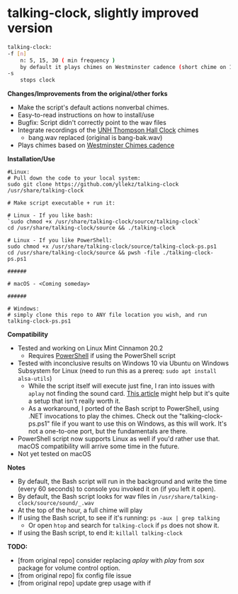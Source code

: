 # talking-clock, slightly improved version

```bash
talking-clock:
-f [n]
    n: 5, 15, 30 ( min frequency )
    by default it plays chimes on Westminster cadence (short chime on 15/30/45 minutes past the hour) and will play a clock bell striking sound x times based on the hour.
-s
    stops clock
```

**Changes/Improvements from the original/other forks**
* Make the script's default actions nonverbal chimes.
* Easy-to-read instructions on how to install/use
* Bugfix: Script didn't correctly point to the wav files
* Integrate recordings of the [UNH Thompson Hall Clock](https://www.youtube.com/watch?v=pmfMDvX646g) chimes
    * bang.wav replaced (original is bang-bak.wav)
* Plays chimes based on [Westminster Chimes cadence](https://en.wikipedia.org/wiki/Westminster_Quarters)

**Installation/Use**
```
#Linux:
# Pull down the code to your local system:
sudo git clone https://github.com/yllekz/talking-clock /usr/share/talking-clock

# Make script executable + run it:

# Linux - If you like bash:
`sudo chmod +x /usr/share/talking-clock/source/talking-clock`
cd /usr/share/talking-clock/source && ./talking-clock

# Linux - If you like PowerShell:
sudo chmod +x /usr/share/talking-clock/source/talking-clock-ps.ps1
cd /usr/share/talking-clock/source && pwsh -file ./talking-clock-ps.ps1

######

# macOS - <Coming someday>

######

# Windows:
# simply clone this repo to ANY file location you wish, and run talking-clock-ps.ps1
```

**Compatibility**
* Tested and working on Linux Mint Cinnamon 20.2
    * Requires [PowerShell](https://github.com/powershell/powershell/) if using the PowerShell script
* Tested with inconclusive results on Windows 10 via Ubuntu on Windows Subsystem for Linux (need to run this as a prereq: `sudo apt install alsa-utils`)
    * While the script itself will execute just fine, I ran into issues with `aplay` not finding the sound card. [This article](https://research.wmz.ninja/articles/2017/11/setting-up-wsl-with-graphics-and-audio.html) might help but it's quite a setup that isn't really worth it.
    * As a workaround, I ported of the Bash script to PowerShell, using .NET invocations to play the chimes. Check out the "talking-clock-ps.ps1" file if you want to use this on Windows, as this will work. It's not a one-to-one port, but the fundamentals are there.
* PowerShell script now supports Linux as well if you'd rather use that. macOS compatibility will arrive some time in the future.
* Not yet tested on macOS

**Notes**
* By default, the Bash script will run in the background and write the time (every 60 seconds) to console you invoked it on (if you left it open).
* By default, the Bash script looks for wav files in `/usr/share/talking-clock/source/sound/_.wav`
* At the top of the hour, a full chime will play
* If using the Bash script, to see if it's running: `ps -aux | grep talking`
    * Or open `htop` and search for `talking-clock` if `ps` does not show it.
* If using the Bash script, to end it: ``killall talking-clock``

**TODO:**
* [from original repo] consider replacing *aplay* with *play* from *sox* package for volume control option.
* [from original repo] fix config file issue
* [from original repo] update grep usage with if

